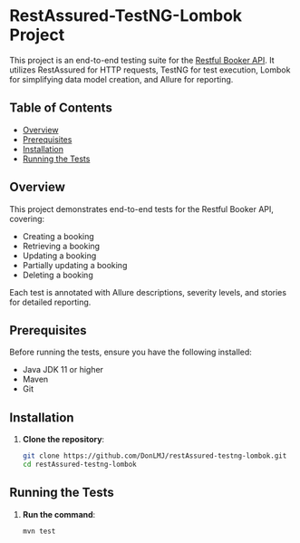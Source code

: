 # RestAssured-TestNG-Lombok Project

This project is an end-to-end testing suite for the [Restful Booker API](https://restful-booker.herokuapp.com/apidoc/index.html#api-Booking-GetBookings). It utilizes RestAssured for HTTP requests, TestNG for test execution, Lombok for simplifying data model creation, and Allure for reporting.

## Table of Contents
- [Overview](#overview)
- [Prerequisites](#prerequisites)
- [Installation](#installation)
- [Running the Tests](#running-the-tests)

## Overview

This project demonstrates end-to-end tests for the Restful Booker API, covering:
- Creating a booking
- Retrieving a booking
- Updating a booking
- Partially updating a booking
- Deleting a booking

Each test is annotated with Allure descriptions, severity levels, and stories for detailed reporting.

## Prerequisites

Before running the tests, ensure you have the following installed:
- Java JDK 11 or higher
- Maven
- Git

## Installation

1. **Clone the repository**:
   ```sh
   git clone https://github.com/DonLMJ/restAssured-testng-lombok.git
   cd restAssured-testng-lombok

## Running the Tests

1. **Run the command**:
   ```sh
   mvn test
